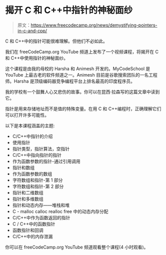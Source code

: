 # 揭开 C 和 C++中指针的神秘面纱

> 原文：<https://www.freecodecamp.org/news/demystifying-pointers-in-c-and-cpp/>

C 和 C++中的指针可能很难理解。但他们不必如此。

我们在 freeCodeCamp.org YouTube 频道上发布了一个视频课程，将揭开在 C 和 C++中使用指针的神秘面纱。

这个课程是由我的母校的 Harsha 和 Animesh 开发的。MyCodeSchool 是 YouTube 上最古老的软件频道之一。Animesh 目前是谷歌搜索团队的一名工程师。Harsha 是顶级编码器竞争编程平台上排名最高的印度程序员。

我的学校有一个鼓舞人心又悲伤的故事。你可以在昆西·拉森写的这篇文章中读到它。

指针是用来存储地址而不是值的特殊变量。在用 C 和 C++编程时，正确理解它们可以打开许多可能性。

以下是本课程涵盖的主题:

*   C/C++中指针的介绍
*   使用指针
*   指针类型，指针算法，空指针
*   C/C++中指向指针的指针
*   作为函数参数的指针-通过引用调用
*   指针和数组
*   作为函数参数的数组
*   字符数组和指针-第 1 部分
*   字符数组和指针-第 2 部分
*   指针和二维数组
*   指针和多维数组
*   指针和动态内存——堆栈和堆
*   C - malloc calloc realloc free 中的动态内存分配
*   C/C++中作为函数返回的指针
*   C / C++中的函数指针
*   函数指针和回调
*   C/C++中的内存泄漏

你可以在 freeCodeCamp.org YouTube 频道观看整个课程(4 小时观看)。